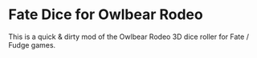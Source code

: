 # Fate Dice for Owlbear Rodeo

This is a quick & dirty mod of the Owlbear Rodeo 3D dice roller for
Fate / Fudge games.
